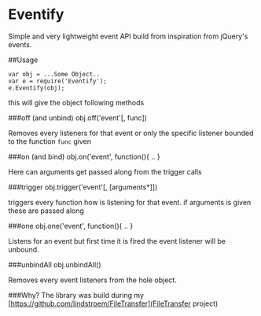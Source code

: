 Eventify
========

Simple and very lightweight event API build from inspiration from jQuery's events.

##Usage

	var obj = ...Some Object..
	var e = require('Eventify');
	e.Eventify(obj);

this will give the object following methods

###off (and unbind)
	obj.off('event'[, func])

Removes every listeners for that event or only the specific listener bounded to the function `func` given

###on (and bind)
	obj.on('event', function(){ .. }
	
Here can arguments get passed along from the trigger calls

###trigger
	obj.trigger('event'[, [arguments*]])

triggers every function how is listening for that event. if arguments is given these are passed along

###one
	obj.one('event', function(){ .. }
	
Listens for an event but first time it is fired the event listener will be unbound.


###unbindAll
	obj.unbindAll()

Removes every event listeners from the hole object.


###Why?
The library was build during my [https://github.com/lindstroem/FileTransfer](FileTransfer project)